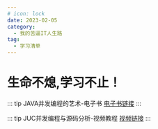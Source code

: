 ```yaml
---
# icon: lock
date: 2023-02-05
category:
  - 我的苦逼IT人生路
tag:
  - 学习清单
---
```


# 生命不熄,学习不止！
 
::: tip JAVA并发编程的艺术-电子书
<a href="https://weread.qq.com/web/reader/247324e05a66a124750d9e9kecc32f3013eccbc87e4b62e?" target="_blank">电子书链接</a>
:::

::: tip JUC并发编程与源码分析-视频教程
<a href="https://www.gulixueyuan.com/my/course/531" target="_blank">视频链接</a>
:::
 